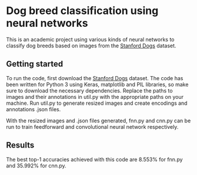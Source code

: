 # Dog breed classification using neural networks

This is an academic project using various kinds of neural networks to classify dog breeds based on images from the
[Stanford Dogs](http://vision.stanford.edu/aditya86/ImageNetDogs/) dataset.

## Getting started
To run the code, first download the [Stanford Dogs](http://vision.stanford.edu/aditya86/ImageNetDogs/) dataset. The code
has been written for Python 3 using Keras, matplotlib and PIL libraries, so make sure to download the necessary dependencies.
Replace the paths to images and their annotations in util.py with the appropriate paths on your machine. Run util.py to
generate resized images and create encodings and annotations .json files.

With the resized images and .json files generated, fnn.py and cnn.py can be run to train feedforward and convolutional neural network respectively.

## Results
The best top-1 accuracies achieved with this code are 8.553% for fnn.py and 35.992% for cnn.py. 
